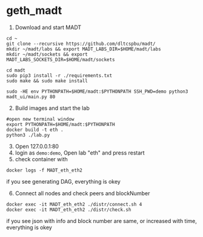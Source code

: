# geth_madt

1. Download and start MADT
```
cd ~
git clone --recursive https://github.com/dltcspbu/madt/
mkdir ~/madt/labs && export MADT_LABS_DIR=$HOME/madt/labs
mkdir ~/madt/sockets && export MADT_LABS_SOCKETS_DIR=$HOME/madt/sockets

cd madt
sudo pip3 install -r ./requirements.txt
sudo make && sudo make install

sudo -HE env PYTHONPATH=$HOME/madt:$PYTHONPATH SSH_PWD=demo python3 madt_ui/main.py 80  
```

2. Build images and start the lab
```
#open new terminal window
export PYTHONPATH=$HOME/madt:$PYTHONPATH
docker build -t eth .
python3 ./lab.py
```

3. Open 127.0.0.1:80
4. login as `demo:demo`, Open lab "eth" and press restart
5. check container with 
```
docker logs -f MADT_eth_eth2
```
if you see generating DAG, everything is okey

6. Connect all nodes and check peers and blockNumber
```
docker exec -it MADT_eth_eth2 ./distr/connect.sh 4
docker exec -it MADT_eth_eth2 ./distr/check.sh
```

if you see json with info and block number are same, or increased with time, everything is okey

